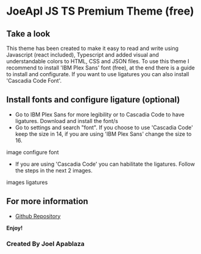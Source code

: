 # JoeApl JS TS Premium Theme (free)

## Take a look

This theme has been created to make it easy to read and write using Javascript (react included), Typescript and added visual and understandable colors to HTML, CSS and JSON files.
To use this theme I recommend to install 'IBM Plex Sans' font (free), at the end there is a guide to install and
configurate. If you want to use ligatures you can also install 'Cascadia Code Font'.

## Install fonts and configure ligature (optional)
* Go to IBM Plex Sans for more legibility or to Cascadia Code to have ligatures. Download and install the font/s
* Go to settings and search "font". If you choose to use 'Cascadia Code' keep the size in 14, if you are using 'IBM Plex Sans' change the size to 16.

image configure font

* If you are using 'Cascadia Code' you can habilitate the ligatures. Follow the steps in the next 2 images.

images ligatures

## For more information

* [Github Repository](https://github.com/apablazajoel/JoeApl-Premium-Theme)

**Enjoy!**
### Created By Joel Apablaza